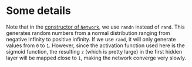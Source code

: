 # Some details

Note that in the
[constructor of `Network`](https://github.com/singularitti/MNIST.jl/blob/eb836c46bd5cd0bc3dfd5d2dfaed1f36ce736666/src/types.jl#L19-L22),
we use `randn` instead of `rand`. This generates random numbers from a normal distribution
ranging from negative infinity to positive infinity. If we use `rand`, it will only generate
values from `0` to `1`. However, since the activation function used here is the sigmoid
function, the resulting `z` (which is pretty large) in the first hidden layer will be mapped
close to `1`, making the network converge very slowly.

